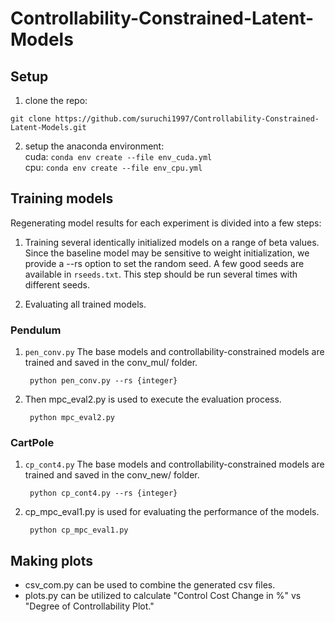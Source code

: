 # Controllability-Constrained-Latent-Models

## Setup

1. clone the repo:     
```
git clone https://github.com/suruchi1997/Controllability-Constrained-Latent-Models.git
```
2. setup the anaconda environment:       
cuda: `conda env create --file env_cuda.yml`       
cpu: `conda env create --file env_cpu.yml`

## Training models

Regenerating model results for each experiment is divided into a few steps:
1. Training several identically initialized models on a range of beta values. 
Since the baseline model may be sensitive to weight initialization, we provide a 
 --rs option to set the random seed. A few good seeds are available in `rseeds.txt`. 
This step should be run several times with different seeds.

2. Evaluating all trained models.

### Pendulum
1. `pen_conv.py` The base models and controllability-constrained models are trained and saved in the conv_mul/ folder.
   ```
    python pen_conv.py --rs {integer}
   ```  
2. Then mpc_eval2.py is used to execute the evaluation process.

   ```
    python mpc_eval2.py
   ```
### CartPole
1. `cp_cont4.py` The  base models and controllability-constrained models are trained and saved in the conv_new/ folder.
   
   ```
    python cp_cont4.py --rs {integer}
   ```  
2. cp_mpc_eval1.py is used for evaluating the performance of the models.

   ```
    python cp_mpc_eval1.py
   ```

## Making plots
* csv_com.py can be used to combine the generated csv files.  
* plots.py can be utilized to calculate "Control Cost Change in %" vs "Degree of Controllability Plot."